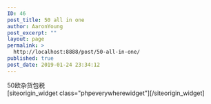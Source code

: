 ```yaml
---
ID: 46
post_title: 50 all in one
author: AaronYoung
post_excerpt: ""
layout: page
permalink: >
  http://localhost:8888/post/50-all-in-one/
published: true
post_date: 2019-01-24 23:34:12
---
```

<div id="pl-46"  class="panel-layout" ><div id="pg-46-0"  class="panel-grid panel-no-style"  data-style="{&quot;background_image_attachment&quot;:false,&quot;background_display&quot;:&quot;tile&quot;,&quot;cell_alignment&quot;:&quot;flex-start&quot;}"  data-ratio="1"  data-ratio-direction="right" ><div id="pgc-46-0-0"  class="panel-grid-cell"  data-weight="1" ><div id="panel-46-0-0-0" class="so-panel widget widget_sow-editor panel-first-child" data-index="0" data-style="{&quot;background_image_attachment&quot;:false,&quot;background_display&quot;:&quot;tile&quot;,&quot;animation_once&quot;:&quot;&quot;}" ><div class="so-widget-sow-editor so-widget-sow-editor-base">
<div class="siteorigin-widget-tinymce textwidget">
	50欧杂货包税</div>
</div></div><div id="panel-46-0-0-1" class="so-panel widget widget_phpeverywherewidget phpeverywherewidget panel-last-child" data-index="1" data-style="{&quot;background_image_attachment&quot;:false,&quot;background_display&quot;:&quot;tile&quot;,&quot;animation_once&quot;:&quot;&quot;}" >[siteorigin_widget class="phpeverywherewidget"]<input type="hidden" value="{&quot;instance&quot;:{&quot;title&quot;:&quot;&quot;,&quot;content&quot;:&quot;&lt;link href=\&quot;https:\/\/www.jqueryscript.net\/css\/jquerysctipttop.css\&quot; rel=\&quot;stylesheet\&quot; type=\&quot;text\/css\&quot;&gt;\n    &lt;link href=\&quot;..\/Aaron_Added_Document\/css\/simpleSelect.css\&quot; rel=\&quot;stylesheet\&quot;&gt;\n    \n        &lt;select id=\&quot;segment\&quot; name=\&quot;segmentation\&quot;&gt;\n\n        &lt;\/select&gt;\n\n        &lt;!-- &lt;input type=\&quot;submit\&quot;\/&gt; --&gt;\n    \n\n    &lt;script src=\&quot;https:\/\/cdnjs.cloudflare.com\/ajax\/libs\/jquery\/3.3.1\/jquery.js\&quot;&gt;&lt;\/script&gt;\n    &lt;script src=\&quot;..\/Aaron_Added_Document\/js\/simpleSelect.js\&quot;&gt;&lt;\/script&gt;\n    &lt;script&gt;\n\n        var options = {\n            terms: [\n                &#039;\u7c73&#039;,\n                &#039;\u996d&#039;,\n                &#039;\u9762&#039;,\n                &#039;PIZZARIA&#039;,\n                &#039;HAMBURGUERIA&#039;,\n                &#039;CHURRASCARIA&#039;,\n                &#039;COZINHA&#039;,\n                &#039;INDUSTRIAL&#039;,\n                &#039;TESTE&#039;,\n                &#039;JAVASCRIPT&#039;,\n                &#039;PHP&#039;,\n                &#039;BRAZIL&#039;,\n                &#039;CANADA&#039;,\n                &#039;MEAN&#039;\n            ],\n            notFoundMessage: &#039;No Results.&#039;,\n            defaultSelected: &#039;Select ...&#039;\n        }\n\n        $(&#039;#segment&#039;).simpleSelect(options);\n\n\n    &lt;\/script&gt;&quot;,&quot;eds_animation_class&quot;:&quot;&quot;,&quot;animation&quot;:&quot;&quot;,&quot;anchor&quot;:&quot;&quot;,&quot;anchor-placement&quot;:&quot;&quot;,&quot;easing&quot;:&quot;&quot;,&quot;offset&quot;:&quot;&quot;,&quot;duration&quot;:&quot;&quot;,&quot;delay&quot;:&quot;&quot;,&quot;once&quot;:0,&quot;so_sidebar_emulator_id&quot;:&quot;phpeverywherewidget-4610001&quot;,&quot;option_name&quot;:&quot;widget_phpeverywherewidget&quot;},&quot;args&quot;:{&quot;before_widget&quot;:&quot;&lt;div id=\&quot;panel-46-0-0-1\&quot; class=\&quot;so-panel widget widget_phpeverywherewidget phpeverywherewidget panel-last-child\&quot; data-index=\&quot;1\&quot; data-style=\&quot;{&amp;quot;background_image_attachment&amp;quot;:false,&amp;quot;background_display&amp;quot;:&amp;quot;tile&amp;quot;,&amp;quot;animation_once&amp;quot;:&amp;quot;&amp;quot;}\&quot; &gt;&quot;,&quot;after_widget&quot;:&quot;&lt;\/div&gt;&quot;,&quot;before_title&quot;:&quot;&lt;h3 class=\&quot;widget-title\&quot;&gt;&quot;,&quot;after_title&quot;:&quot;&lt;\/h3&gt;&quot;,&quot;widget_id&quot;:&quot;widget-0-0-1&quot;}}" />[/siteorigin_widget]</div></div></div></div>